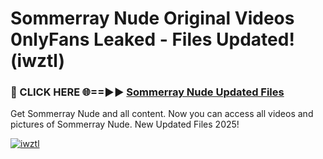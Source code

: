 # Sommerray Nude Original Videos 0nlyFans Leaked - Files Updated! (iwztl)

<h3>🔴 CLICK HERE 🌐==►► <a href="https://tinyurl.com/y5r63du9" rel="nofollow">Sommerray Nude Updated Files</a></h3>

Get Sommerray Nude and all content. Now you can access all videos and pictures of Sommerray Nude. New Updated Files 2025!

[![iwztl](https://i.imgur.com/UVo9nyh.gif)](https://tinyurl.com/y5r63du9)